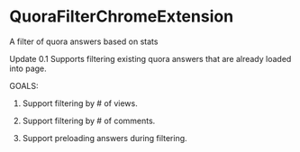# QuoraFilterChromeExtension
A filter of quora answers based on stats

Update 0.1 Supports filtering existing quora answers that are already loaded into page.

GOALS:

1. Support filtering by # of views.

2. Support filtering by # of comments.

3. Support preloading answers during filtering.